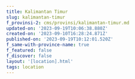 ```yaml
---
title: Kalimantan Timur
slug: kalimantan-timur
f_provinsi-2: cms/provinsi/kalimantan-timur.md
updated-on: '2023-09-19T10:06:38.880Z'
created-on: '2023-09-10T16:28:24.871Z'
published-on: '2023-09-19T10:12:01.520Z'
f_same-with-province-name: true
f_featured: false
f_discover: false
layout: '[location].html'
tags: location
---
```



